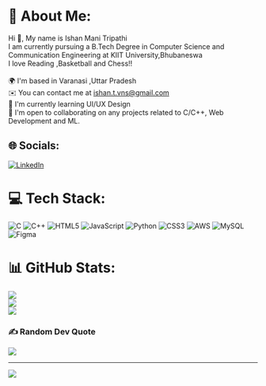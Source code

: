 # 💫 About Me:
Hi 👋, My name is Ishan Mani Tripathi<br>I am currently pursuing a B.Tech Degree in Computer Science and Communication Engineering at KIIT University,Bhubaneswa<br>I love Reading ,Basketball and Chess!!<br><br>🌍  I'm based in Varanasi ,Uttar Pradesh<br>✉️  You can contact me at ishan.t.vns@gmail.com<br>🧠  I'm currently learning UI/UX Design<br>🤝  I'm open to collaborating on any projects related to C/C++, Web Development and ML.


## 🌐 Socials:
[![LinkedIn](https://img.shields.io/badge/LinkedIn-%230077B5.svg?logo=linkedin&logoColor=white)](https://linkedin.com/in/ishan-mani-tripathi)

# 💻 Tech Stack:
![C](https://img.shields.io/badge/c-%2300599C.svg?style=for-the-badge&logo=c&logoColor=white) ![C++](https://img.shields.io/badge/c++-%2300599C.svg?style=for-the-badge&logo=c%2B%2B&logoColor=white) ![HTML5](https://img.shields.io/badge/html5-%23E34F26.svg?style=for-the-badge&logo=html5&logoColor=white) ![JavaScript](https://img.shields.io/badge/javascript-%23323330.svg?style=for-the-badge&logo=javascript&logoColor=%23F7DF1E) ![Python](https://img.shields.io/badge/python-3670A0?style=for-the-badge&logo=python&logoColor=ffdd54) ![CSS3](https://img.shields.io/badge/css3-%231572B6.svg?style=for-the-badge&logo=css3&logoColor=white) ![AWS](https://img.shields.io/badge/AWS-%23FF9900.svg?style=for-the-badge&logo=amazon-aws&logoColor=white) ![MySQL](https://img.shields.io/badge/mysql-4479A1.svg?style=for-the-badge&logo=mysql&logoColor=white) ![Figma](https://img.shields.io/badge/figma-%23F24E1E.svg?style=for-the-badge&logo=figma&logoColor=white)
# 📊 GitHub Stats:
![](https://github-readme-stats.vercel.app/api?username=Ishan-mani&theme=dark&hide_border=true&include_all_commits=true&count_private=false)<br/>
![](https://github-readme-streak-stats.herokuapp.com/?user=Ishan-mani&theme=dark&hide_border=true)<br/>
![](https://github-readme-stats.vercel.app/api/top-langs/?username=Ishan-mani&theme=dark&hide_border=true&include_all_commits=true&count_private=false&layout=compact)

### ✍️ Random Dev Quote
![](https://quotes-github-readme.vercel.app/api?type=horizontal&theme=radical)

---
[![](https://visitcount.itsvg.in/api?id=Ishan-mani&icon=0&color=0)](https://visitcount.itsvg.in)

<!-- Proudly created with GPRM ( https://gprm.itsvg.in ) -->
